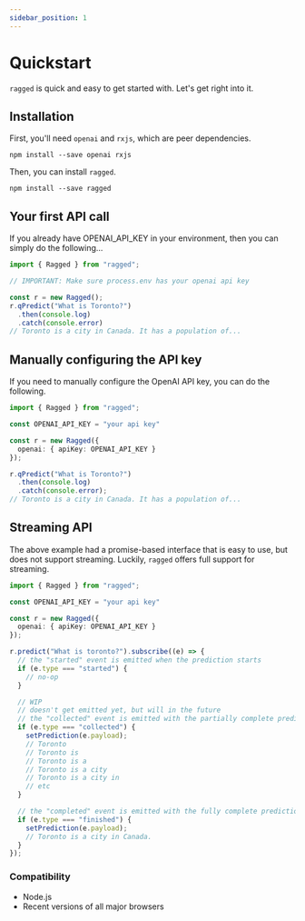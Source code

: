 ```yaml
---
sidebar_position: 1
---
```


# Quickstart

`ragged` is quick and easy to get started with. Let's get right into it.

## Installation

First, you'll need `openai` and `rxjs`, which are peer dependencies.

```
npm install --save openai rxjs
```

Then, you can install `ragged`.

```
npm install --save ragged
```

## Your first API call

If you already have OPENAI_API_KEY in your environment, then you can simply do the following...

```ts
import { Ragged } from "ragged";

// IMPORTANT: Make sure process.env has your openai api key

const r = new Ragged();
r.qPredict("What is Toronto?")
  .then(console.log)
  .catch(console.error)
// Toronto is a city in Canada. It has a population of...
```

## Manually configuring the API key

If you need to manually configure the OpenAI API key, you can do the following.

```ts
import { Ragged } from "ragged";

const OPENAI_API_KEY = "your api key"

const r = new Ragged({
  openai: { apiKey: OPENAI_API_KEY }
});

r.qPredict("What is Toronto?")
  .then(console.log)
  .catch(console.error);
// Toronto is a city in Canada. It has a population of...
```

## Streaming API

The above example had a promise-based interface that is easy to use, but does not support streaming. Luckily, `ragged` offers full support for streaming.

```ts
import { Ragged } from "ragged";

const OPENAI_API_KEY = "your api key"

const r = new Ragged({
  openai: { apiKey: OPENAI_API_KEY }
});

r.predict("What is toronto?").subscribe((e) => {
  // the "started" event is emitted when the prediction starts
  if (e.type === "started") {
    // no-op
  }

  // WIP
  // doesn't get emitted yet, but will in the future
  // the "collected" event is emitted with the partially complete prediction as it streams down
  if (e.type === "collected") {
    setPrediction(e.payload);
    // Toronto
    // Toronto is
    // Toronto is a
    // Toronto is a city
    // Toronto is a city in
    // etc
  }

  // the "completed" event is emitted with the fully complete prediction
  if (e.type === "finished") {
    setPrediction(e.payload);
    // Toronto is a city in Canada.
  }
});
```

### Compatibility

* Node.js
* Recent versions of all major browsers
